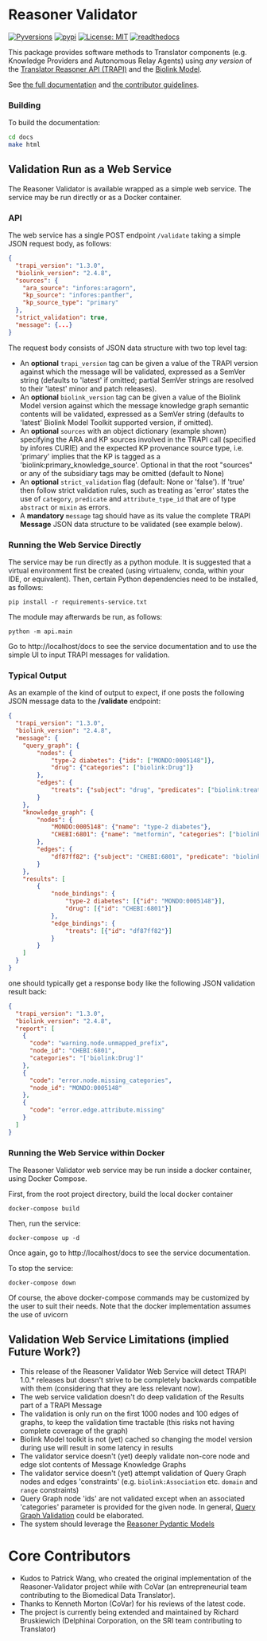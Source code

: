 # Reasoner Validator

[![Pyversions](https://img.shields.io/pypi/pyversions/reasoner-validator)](https://pypi.python.org/pypi/reasoner-validator)
[![pypi](https://github.com/NCATSTranslator/reasoner-validator/workflows/pypi/badge.svg)](https://pypi.org/project/reasoner-validator/)
[![License: MIT](https://img.shields.io/badge/License-MIT-green.svg)](https://opensource.org/licenses/MIT)
[![readthedocs](https://readthedocs.org/projects/reasoner-validator/badge/)](https://reasoner-validator.readthedocs.io/)

This package provides software methods to Translator components (e.g. Knowledge Providers and Autonomous Relay Agents) using *any version* of the
[Translator Reasoner API (TRAPI)](https://github.com/NCATSTranslator/ReasonerAPI/blob/master/README.md) and the [Biolink Model](https://github.com/biolink/biolink-model/blob/master/README.md).

See [the full documentation](https://reasoner-validator.readthedocs.io/) and [the contributor guidelines](https://github.com/NCATSTranslator/reasoner-validator/blob/master/.github/CONTRIBUTING.md).

### Building

To build the documentation:

```bash
cd docs
make html
```

## Validation Run as a Web Service

The Reasoner Validator is available wrapped as a simple web service.  The service may be run directly or as a Docker container.

### API

The web service has a single POST endpoint `/validate` taking a simple JSON request body, as follows:

```json
{
  "trapi_version": "1.3.0",
  "biolink_version": "2.4.8",
  "sources": {
    "ara_source": "infores:aragorn",
    "kp_source": "infores:panther",
    "kp_source_type": "primary"
  },
  "strict_validation": true,
  "message": {...}
}
```

The request body consists of JSON data structure with two top level tag:

- An **optional** `trapi_version` tag can be given a value of the TRAPI version against which the message will be validated, expressed as a SemVer string (defaults to 'latest' if omitted; partial SemVer strings are resolved to their 'latest' minor and patch releases). 
- An **optional** `biolink_version` tag can be given a value of the Biolink Model version against which the message knowledge graph semantic contents will be validated, expressed as a SemVer string (defaults to 'latest' Biolink Model Toolkit supported version, if omitted). 
- An **optional** `sources` with an object dictionary (example shown) specifying the ARA and KP sources involved in the TRAPI call (specified by infores CURIE) and the expected KP provenance source type, i.e. 'primary' implies that the KP is tagged as a 'biolink:primary_knowledge_source'. Optional in that the root "sources" or any of the subsidiary tags may be omitted (default to None)
- An **optional** `strict_validation` flag (default: None or 'false'). If 'true' then follow strict validation rules, such as treating as 'error' states the use of `category`, `predicate` and `attribute_type_id` that are of type `abstract` or `mixin`  as errors. 
- A **mandatory** `message` tag should have as its value the complete TRAPI **Message** JSON data structure to be validated (see example below).

### Running the Web Service Directly

The service may be run directly as a python module. It is suggested that a virtual environment first be created (using virtualenv, conda, within your IDE, or equivalent).  Then, certain Python dependencies need to be installed, as follows:

```shell
pip install -r requirements-service.txt
```

The module may afterwards be run, as follows:

```shell
python -m api.main
```

Go to  http://localhost/docs to see the service documentation and to use the simple UI to input TRAPI messages for validation.

### Typical Output

As an example of the kind of output to expect, if one posts the following JSON message data to the **/validate** endpoint:

```json
{
  "trapi_version": "1.3.0",
  "biolink_version": "2.4.8",
  "message": {
    "query_graph": {
        "nodes": {
            "type-2 diabetes": {"ids": ["MONDO:0005148"]},
            "drug": {"categories": ["biolink:Drug"]}
        },
        "edges": {
            "treats": {"subject": "drug", "predicates": ["biolink:treats"], "object": "type-2 diabetes"}
        }
    },
    "knowledge_graph": {
        "nodes": {
            "MONDO:0005148": {"name": "type-2 diabetes"},
            "CHEBI:6801": {"name": "metformin", "categories": ["biolink:Drug"]}
        },
        "edges": {
            "df87ff82": {"subject": "CHEBI:6801", "predicate": "biolink:treats", "object": "MONDO:0005148"}
        }
    },
    "results": [
        {
            "node_bindings": {
                "type-2 diabetes": [{"id": "MONDO:0005148"}],
                "drug": [{"id": "CHEBI:6801"}]
            },
            "edge_bindings": {
                "treats": [{"id": "df87ff82"}]
            }
        }
    ]
  }
}
```

one should typically get a response body like the following JSON validation result back:

```json
{
  "trapi_version": "1.3.0",
  "biolink_version": "2.4.8",
  "report": [
    {
      "code": "warning.node.unmapped_prefix",
      "node_id": "CHEBI:6801",
      "categories": "['biolink:Drug']"
    },
    {
      "code": "error.node.missing_categories",
      "node_id": "MONDO:0005148"
    },
    {
      "code": "error.edge.attribute.missing"
    }
  ]
}
```

### Running the Web Service within Docker

The Reasoner Validator web service may be run inside a docker container, using Docker Compose.

First, from the root project directory, build the local docker container

```shell
docker-compose build
```

Then, run the service:

```shell
docker-compose up -d
```

Once again, go to  http://localhost/docs to see the service documentation.

To stop the service:

```shell
docker-compose down
```

Of course, the above docker-compose commands may be customized by the user to suit their needs. Note that the docker implementation assumes the use of uvicorn

## Validation Web Service Limitations (implied Future Work?)

- This release of the Reasoner Validator Web Service will detect TRAPI 1.0.* releases but doesn't strive to be completely backwards compatible with them (considering that they are less relevant now). 
- The web service validation doesn't do deep validation of the Results part of a TRAPI Message
- The validation is only run on the first 1000 nodes and 100 edges of graphs, to keep the validation time tractable (this risks not having complete coverage of the graph)
- Biolink Model toolkit is not (yet) cached so changing the model version during use will result in some latency in results
- The validator service doesn't (yet) deeply validate non-core node and edge slot contents of Message Knowledge Graphs
- The validator service doesn't (yet) attempt validation of Query Graph nodes and edges 'constraints' (e.g. `biolink:Association` etc. `domain` and `range` constraints)
- Query Graph node 'ids' are not validated except when an associated 'categories' parameter is provided for the given node. In general, [Query Graph Validation](https://github.com/NCATSTranslator/reasoner-validator/issues/14) could be elaborated.
- The system should leverage the [Reasoner Pydantic Models](https://github.com/NCATSTranslator/reasoner-validator/issues/15)

# Core Contributors

- Kudos to Patrick Wang, who created the original implementation of the Reasoner-Validator project while with CoVar (an entrepreneurial team contributing to the Biomedical Data Translator).
- Thanks to Kenneth Morton (CoVar) for his reviews of the latest code.
- The project is currently being extended and maintained by Richard Bruskiewich (Delphinai Corporation, on the SRI team contributing to Translator)
